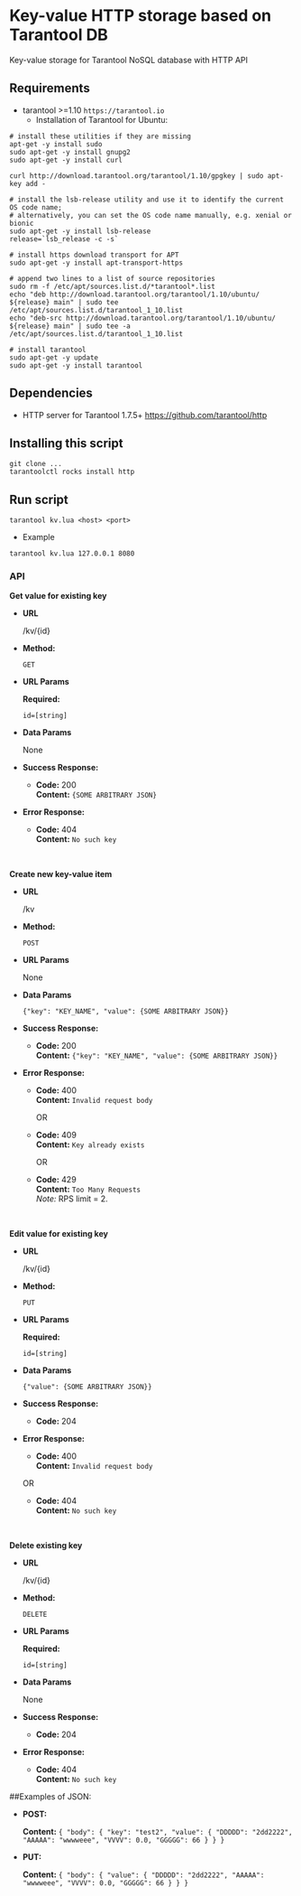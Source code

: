 # Key-value HTTP storage based on Tarantool DB

Key-value storage for Tarantool NoSQL database with HTTP API

## Requirements
* tarantool >=1.10 ```https://tarantool.io```<br />
    * Installation of Tarantool for Ubuntu:
```shell
# install these utilities if they are missing
apt-get -y install sudo
sudo apt-get -y install gnupg2
sudo apt-get -y install curl

curl http://download.tarantool.org/tarantool/1.10/gpgkey | sudo apt-key add -

# install the lsb-release utility and use it to identify the current OS code name;
# alternatively, you can set the OS code name manually, e.g. xenial or bionic
sudo apt-get -y install lsb-release
release=`lsb_release -c -s`

# install https download transport for APT
sudo apt-get -y install apt-transport-https

# append two lines to a list of source repositories
sudo rm -f /etc/apt/sources.list.d/*tarantool*.list
echo "deb http://download.tarantool.org/tarantool/1.10/ubuntu/ ${release} main" | sudo tee /etc/apt/sources.list.d/tarantool_1_10.list
echo "deb-src http://download.tarantool.org/tarantool/1.10/ubuntu/ ${release} main" | sudo tee -a /etc/apt/sources.list.d/tarantool_1_10.list

# install tarantool
sudo apt-get -y update
sudo apt-get -y install tarantool
```
## Dependencies
* HTTP server for Tarantool 1.7.5+
https://github.com/tarantool/http

## Installing this script
```shell
git clone ...
tarantoolctl rocks install http
```

## Run script
```shell
tarantool kv.lua <host> <port>
```

* Example
```shell
tarantool kv.lua 127.0.0.1 8080
```

### API
**Get value for existing key**

* **URL**

  /kv/{id}
  
* **Method:**

  `GET`
  
*  **URL Params**

   **Required:**
 
   `id=[string]`

* **Data Params**

  None

* **Success Response:**

  * **Code:** 200 <br />
    **Content:** `{SOME ARBITRARY JSON}`
 
* **Error Response:**

  * **Code:** 404<br />
    **Content:** `No such key`
<br>

**Create new key-value item**

* **URL**

  /kv

* **Method:**

  `POST`
  
* **URL Params**

  None

* **Data Params**

  `{"key": "KEY_NAME", "value": {SOME ARBITRARY JSON}}`

* **Success Response:**

  * **Code:** 200 <br />
    **Content:** `{"key": "KEY_NAME", "value": {SOME ARBITRARY JSON}}`
 
* **Error Response:**

  * **Code:** 400<br />
    **Content:** `Invalid request body`
    
    OR

  * **Code:** 409<br />
    **Content:** `Key already exists`
    
    OR

  * **Code:** 429<br />
    **Content:** `Too Many Requests`<br />
    *Note:* RPS limit = 2.
    
    


<br>

**Edit value for existing key**

* **URL**

  /kv/{id}

* **Method:**

  `PUT`
  
*  **URL Params**

   **Required:**
 
   `id=[string]`

* **Data Params**

  `{"value": {SOME ARBITRARY JSON}}`

* **Success Response:**

  * **Code:** 204 <br />
 
* **Error Response:**

  * **Code:** 400<br />
    **Content:** `Invalid request body`
   
   OR

  * **Code:** 404<br />
    **Content:** `No such key` 
<br>

**Delete existing key**

* **URL**

  /kv/{id}

* **Method:**

  `DELETE`
  
*  **URL Params**

   **Required:**
 
   `id=[string]`

* **Data Params**

  None

* **Success Response:**

  * **Code:** 204 <br />
 
* **Error Response:**
    
  * **Code:** 404<br />
    **Content:** `No such key`



##Examples of JSON:

* **POST:**

    **Content:** `{
  "body":
  {
   "key": "test2",
    "value":
    {
      "DDDDD": "2dd2222",
      "AAAAA": "wwwweee",
      "VVVV": 0.0,
      "GGGGG": 66
    }
  }
}`

* **PUT:**

    **Content:** `{
  "body":
  {
    "value":
    {
      "DDDDD": "2dd2222",
      "AAAAA": "wwwweee",
      "VVVV": 0.0,
      "GGGGG": 66
    }
  }
}`    